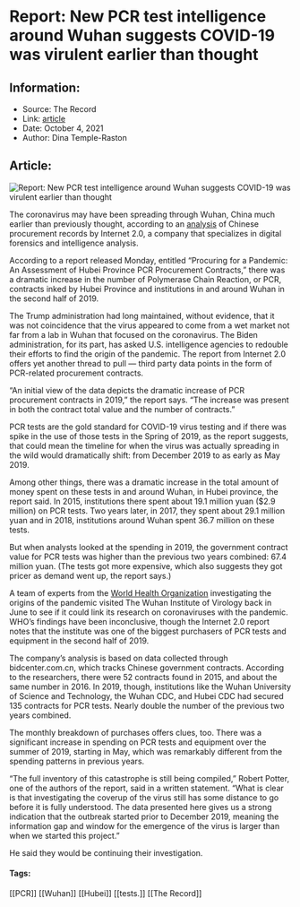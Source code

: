 # Report: New PCR test intelligence around Wuhan suggests COVID-19 was virulent earlier than thought
### 

## Information:
+ Source: The Record
+ Link: [article](https://therecord.media/report-new-pcr-test-intelligence-around-wuhan-suggests-covid-19-was-virulent-earlier-than-thought/)
+ Date: October 4, 2021
+ Author: Dina Temple-Raston


## Article:
![Report: New PCR test intelligence around Wuhan suggests COVID-19 was virulent earlier than thought](https://therecord.media/wp-content/uploads/2021/10/moshed-10-04-17-42-0.png)

The coronavirus may have been spreading through Wuhan, China much earlier than previously thought, according to an [analysis](https://internet2-0.com/whitepaper/procuring-for-a-pandemic/) of Chinese procurement records by Internet 2.0, a company that specializes in digital forensics and intelligence analysis. 


According to a report released Monday, entitled “Procuring for a Pandemic: An Assessment of Hubei Province PCR Procurement Contracts,” there was a dramatic increase in the number of Polymerase Chain Reaction, or PCR, contracts inked by Hubei Province and institutions in and around Wuhan in the second half of 2019.


The Trump administration had long maintained, without evidence, that it was not coincidence that the virus appeared to come from a wet market not far from a lab in Wuhan that focused on the coronavirus. The Biden administration, for its part, has asked U.S. intelligence agencies to redouble their efforts to find the origin of the pandemic. The report from Internet 2.0 offers yet another thread to pull — third party data points in the form of PCR-related procurement contracts. 


“An initial view of the data depicts the dramatic increase of PCR procurement contracts in 2019,” the report says. “The increase was present in both the contract total value and the number of contracts.” 


PCR tests are the gold standard for COVID-19 virus testing and if there was spike in the use of those tests in the Spring of 2019, as the report suggests, that could mean the timeline for when the virus was actually spreading in the wild would dramatically shift: from December 2019 to as early as May 2019.


Among other things, there was a dramatic increase in the total amount of money spent on these tests in and around Wuhan, in Hubei province, the report said. In 2015, institutions there spent about 19.1 million yuan ($2.9 million) on PCR tests. Two years later, in 2017, they spent about 29.1 million yuan and in 2018, institutions around Wuhan spent 36.7 million on these tests. 


But when analysts looked at the spending in 2019, the government contract value for PCR tests was higher than the previous two years combined: 67.4 million yuan. (The tests got more expensive, which also suggests they got pricer as demand went up, the report says.)


A team of experts from the [World Health Organization](https://www.who.int/news/item/27-04-2020-who-timeline---covid-19) investigating the origins of the pandemic visited The Wuhan Institute of Virology back in June to see if it could link its research on coronaviruses with the pandemic. WHO’s findings have been inconclusive, though the Internet 2.0 report notes that the institute was one of the biggest purchasers of PCR tests and equipment in the second half of 2019. 


The company’s analysis is based on data collected through bidcenter.com.cn, which tracks Chinese government contracts. According to the researchers, there were 52 contracts found in 2015, and about the same number in 2016. In 2019, though, institutions like the Wuhan University of Science and Technology, the Wuhan CDC, and Hubei CDC had secured 135 contracts for PCR tests. Nearly double the number of the previous two years combined. 


The monthly breakdown of purchases offers clues, too. There was a significant increase in spending on PCR tests and equipment over the summer of 2019, starting in May, which was remarkably different from the spending patterns in previous years. 


“The full inventory of this catastrophe is still being compiled,” Robert Potter, one of the authors of the report, said in a written statement. “What is clear is that investigating the coverup of the virus still has some distance to go before it is fully understood. The data presented here gives us a strong indication that the outbreak started prior to December 2019, meaning the information gap and window for the emergence of the virus is larger than when we started this project.”


He said they would be continuing their investigation.





#### Tags:
[[PCR]] [[Wuhan]] [[Hubei]] [[tests.]] [[The Record]]
